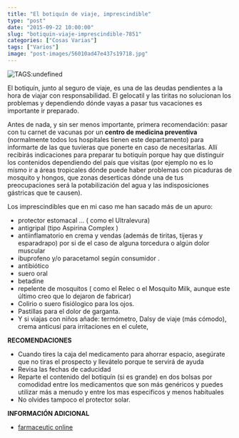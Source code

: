 ```yaml
---
title: "El botiquín de viaje, imprescindible"
type: "post"
date: "2015-09-22 10:00:00"
slug: "botiquin-viaje-imprescindible-7851"
categories: ["Cosas Varias"]
tags: ["Varios"]
image: "post-images/56010ad47e437s19718.jpg"
---
```


 ![ TAGS:undefined](post-images/56010ad47e437s19718.jpg)

 El botiquín, junto al seguro de viaje, es una de las deudas pendientes a la hora de viajar con responsabilidad. El gelocatil y las tiritas no solucionan los problemas y dependiendo dónde vayas a pasar tus vacaciones es importante ir preparado.

 Antes de nada, y sin ser menos importante, primera recomendación: pasar con tu carnet de vacunas por un **centro de medicina preventiva** (normalmente todos los hospitales tienen este departamento) para informarte de las que tuvieras que ponerte en caso de necesitarlas. Allí recibirás indicaciones para preparar tu botiquín porque hay que distinguir los contenidos dependiendo del país que visitas (por ejemplo no es lo mísmo ir a áreas tropicales dónde puede haber problemas con picaduras de mosquito y hongos, que zonas deserticas dónde una de tus preocupaciones será la potabilización del agua y las indisposiciones gástricas que te causen).

 Los imprescindibles que en mi caso me han sacado más de un apuro:

- protector estomacal ... ( como el Ultralevura)
- antigripal (tipo Aspirina Complex )
- antiinflamatorio en crema y vendas (además de tiritas, tijeras y esparadrapo) por si de el caso de alguna torcedura o algún dolor muscular
- ibuprofeno y/o paracetamol según consumidor .
- antibiótico
- suero oral
- betadine
- repelente de mosquitos ( como el Relec o el Mosquito Milk, aunque este último creo que lo dejaron de fabricar)
- Colirio o suero fisiólogico para los ojos.
- Pastillas para el dolor de garganta.
- Y si viajas con niños añade: termómetro, Dalsy de viaje (más cómodo), crema anticusí para irritaciones en el culete,

 **RECOMENDACIONES**

- Cuando tires la caja del medicamento para ahorrar espacio, asegúrate que no tiras el prospecto y llevátelo porque te servirá de ayuda
- Revisa las fechas de caducidad
- Reparte el contenido del botiquín (si es grande) en dos bolsas por comodidad entre los medicamentos que son más genéricos y puedes utilizar más a menudo y entre los mas especificos y menos habituales
- No olvides tampoco el protector solar.

 **INFORMACIÓN ADICIONAL**

- [ farmaceutic online](http://www.farmaceuticonline.com/cast/familia/familia_viatges_c.html)